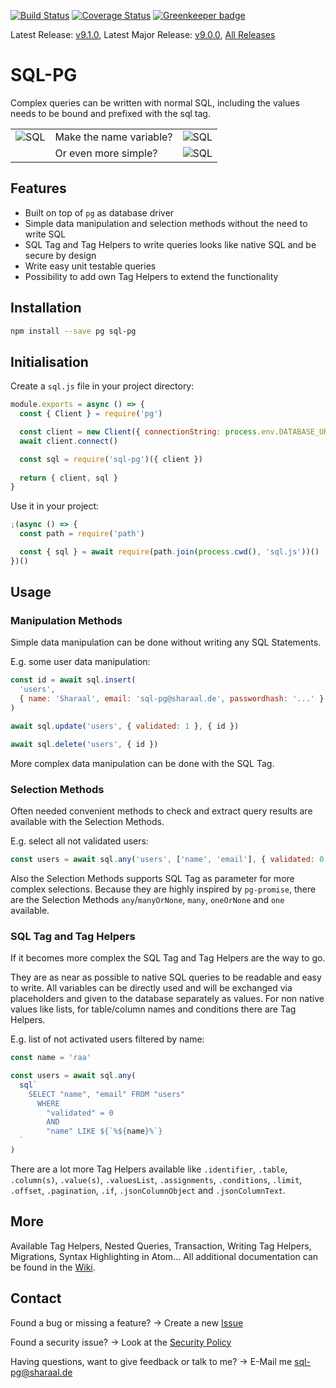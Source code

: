 [![Build Status](https://travis-ci.org/Sharaal/sql-pg.svg)](https://travis-ci.org/Sharaal/sql-pg)
[![Coverage Status](https://coveralls.io/repos/github/Sharaal/sql-pg/badge.svg?branch=master)](https://coveralls.io/github/Sharaal/sql-pg?branch=master)
[![Greenkeeper badge](https://badges.greenkeeper.io/Sharaal/sql-pg.svg)](https://greenkeeper.io/)

Latest Release: [v9.1.0](https://github.com/Sharaal/sql-pg/releases/tag/v9.1.0), Latest Major Release: [v9.0.0](https://github.com/Sharaal/sql-pg/releases/tag/v9.0.0), [All Releases](https://github.com/Sharaal/sql-pg/releases)

# SQL-PG

Complex queries can be written with normal SQL, including the values needs to be bound and prefixed with the sql tag.

<table>
  <tr>
    <td><img alt="SQL" src="https://github.com/sharaal/sql-pg/raw/master/docs/sql.png"></td>
    <td>Make the name variable?</td>
    <td><img alt="SQL" src="https://github.com/sharaal/sql-pg/raw/master/docs/sql-pg.png"></td>
  </tr>
  <tr>
    <td></td>
    <td>Or even more simple?</td>
    <td><img alt="SQL" src="https://github.com/sharaal/sql-pg/raw/master/docs/selection-method.png"></td>
  </tr>
</table>

## Features

* Built on top of `pg` as database driver
* Simple data manipulation and selection methods without the need to write SQL
* SQL Tag and Tag Helpers to write queries looks like native SQL and be secure by design
* Write easy unit testable queries
* Possibility to add own Tag Helpers to extend the functionality

## Installation

```bash
npm install --save pg sql-pg
```

## Initialisation

Create a `sql.js` file in your project directory:

```javascript
module.exports = async () => {
  const { Client } = require('pg')

  const client = new Client({ connectionString: process.env.DATABASE_URL })
  await client.connect()

  const sql = require('sql-pg')({ client })
  
  return { client, sql }
}
```

Use it in your project:

```javascript
;(async () => {
  const path = require('path')

  const { sql } = await require(path.join(process.cwd(), 'sql.js'))()
})()
```

## Usage

### Manipulation Methods

Simple data manipulation can be done without writing any SQL Statements.

E.g. some user data manipulation:

```javascript
const id = await sql.insert(
  'users',
  { name: 'Sharaal', email: 'sql-pg@sharaal.de', passwordhash: '...' }
)

await sql.update('users', { validated: 1 }, { id })

await sql.delete('users', { id })
```

More complex data manipulation can be done with the SQL Tag.

### Selection Methods

Often needed convenient methods to check and extract query results are available with the Selection Methods.

E.g. select all not validated users:

```javascript
const users = await sql.any('users', ['name', 'email'], { validated: 0 })
```

Also the Selection Methods supports SQL Tag as parameter for more complex selections. Because they are highly inspired by `pg-promise`, there are the Selection Methods `any`/`manyOrNone`, `many`, `oneOrNone` and `one` available.

### SQL Tag and Tag Helpers

If it becomes more complex the SQL Tag and Tag Helpers are the way to go.

They are as near as possible to native SQL queries to be readable and easy to write. All variables can be directly used and will be exchanged via placeholders and given to the database separately as values. For non native values like lists, for table/column names and conditions there are Tag Helpers.

E.g. list of not activated users filtered by name:

```javascript
const name = 'raa'

const users = await sql.any(
  sql`
    SELECT "name", "email" FROM "users"
      WHERE
        "validated" = 0
        AND
        "name" LIKE ${`%${name}%`}
  `
)
```

There are a lot more Tag Helpers available like `.identifier`, `.table`, `.column(s)`, `.value(s)`, `.valuesList`, `.assignments`, `.conditions`, `.limit`, `.offset`, `.pagination`, `.if`, `.jsonColumnObject` and `.jsonColumnText`.

## More

Available Tag Helpers, Nested Queries, Transaction, Writing Tag Helpers, Migrations, Syntax Highlighting in Atom... All additional documentation can be found in the [Wiki](https://github.com/Sharaal/sql-pg/wiki).

## Contact

Found a bug or missing a feature? -> Create a new [Issue](https://github.com/Sharaal/sql-pg/issues)

Found a security issue? -> Look at the [Security Policy](https://github.com/Sharaal/sql-pg/security/policy)

Having questions, want to give feedback or talk to me? -> E-Mail me sql-pg@sharaal.de
